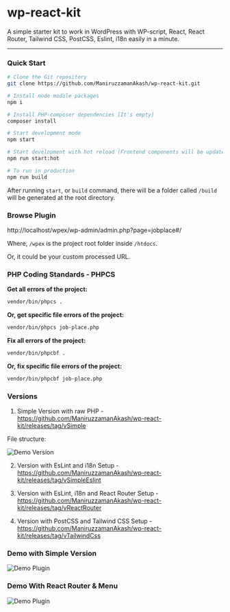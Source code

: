 # wp-react-kit
A simple starter kit to work in WordPress with WP-script, React, React Router, Tailwind CSS, PostCSS, Eslint, i18n easily in a minute.

----

### Quick Start
```sh
# Clone the Git repository
git clone https://github.com/ManiruzzamanAkash/wp-react-kit.git

# Install node module packages
npm i

# Install PHP-composer dependencies [It's empty]
composer install

# Start development mode
npm start

# Start development with hot reload (Frontend components will be updated automatically if any changes are made)
npm run start:hot

# To run in production
npm run build
```

After running `start`, or `build` command, there will be a folder called `/build` will be generated at the root directory.

### Browse Plugin

http://localhost/wpex/wp-admin/admin.php?page=jobplace#/

Where, `/wpex` is the project root folder inside `/htdocs`.

Or, it could be your custom processed URL.

### PHP Coding Standards - PHPCS

**Get all errors of the project:**
```sh
vendor/bin/phpcs .
```

**Or, get specific file errors of the project:**
```sh
vendor/bin/phpcs job-place.php
```

**Fix all errors of the project:**
```sh
vendor/bin/phpcbf .
```

**Or, fix specific file errors of the project:**
```sh
vendor/bin/phpcbf job-place.php
```

### Versions
1. Simple Version with raw PHP - https://github.com/ManiruzzamanAkash/wp-react-kit/releases/tag/vSimple

File structure:

![Demo Version](https://i.ibb.co/3fmYfks/wp-react-kit-simple-version.png "Demo in Simple Version")

2. Version with EsLint and i18n Setup - https://github.com/ManiruzzamanAkash/wp-react-kit/releases/tag/vSimpleEslint

3. Version with EsLint, i18n and React Router Setup - https://github.com/ManiruzzamanAkash/wp-react-kit/releases/tag/vReactRouter

4. Version with PostCSS and Tailwind CSS Setup -
https://github.com/ManiruzzamanAkash/wp-react-kit/releases/tag/vTailwindCss

### Demo with Simple Version

![Demo Plugin](https://i.ibb.co/NpVYrxN/wp-react-kit.png "Demo in WordPress plugin")

### Demo With React Router & Menu

![Demo Plugin](https://i.ibb.co/vPp9Mm9/Wp-Scripts-Demo.png "Demo in WordPress plugin")
